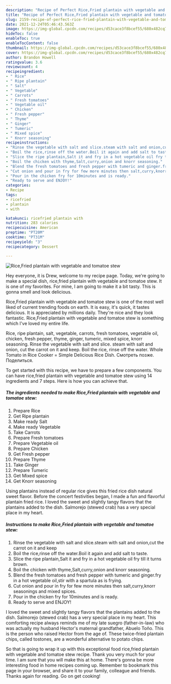 ```yaml
---
description: "Recipe of Perfect Rice,Fried plantain with vegetable and tomatoe stew"
title: "Recipe of Perfect Rice,Fried plantain with vegetable and tomatoe stew"
slug: 2159-recipe-of-perfect-rice-fried-plantain-with-vegetable-and-tomatoe-stew
date: 2021-12-24T05:46:43.563Z
image: https://img-global.cpcdn.com/recipes/d53cace3f8bcef55/680x482cq70/ricefried-plantain-with-vegetable-and-tomatoe-stew-recipe-main-photo.jpg
hideToc: false
enableToc: true
enableTocContent: false
thumbnail: https://img-global.cpcdn.com/recipes/d53cace3f8bcef55/680x482cq70/ricefried-plantain-with-vegetable-and-tomatoe-stew-recipe-main-photo.jpg
cover: https://img-global.cpcdn.com/recipes/d53cace3f8bcef55/680x482cq70/ricefried-plantain-with-vegetable-and-tomatoe-stew-recipe-main-photo.jpg
author: Brandon Howell
ratingvalue: 3.6
reviewcount: 4
recipeingredient:
- " Rice"
- " Ripe plantain"
- " Salt"
- " Vegetable"
- " Carrots"
- " Fresh tomatoes"
- " Vegetable oil"
- " Chicken"
- " Fresh pepper"
- " Thyme"
- " Ginger"
- " Tumeric"
- " Mixed spice"
- " Knorr seasoning"
recipeinstructions:
- "Rinse the vegetable with salt and slice.steam with salt and onion,cut the carrot on it and keep"
- "Boil the rice,rinse off the water.Boil it again and add salt to taste."
- "Slice the ripe plantain,Salt it and fry in a hot vegetable oil fry till it turns brown."
- "Boil the chicken with thyme,Salt,curry,onion and knorr seasoning."
- "Blend the fresh tomatoes and fresh pepper with tumeric and ginger.fry in a hot vegetable oil,stir with a spartula as is frying."
- "Cut onion and pour in fry for few more minutes then salt,curry,knorr seasonings and mixed spices."
- "Pour in the chicken fry for 10minutes and is ready."
- "Ready to serve and ENJOY!"
categories:
- Recipe
tags:
- ricefried
- plantain
- with

katakunci: ricefried plantain with 
nutrition: 283 calories
recipecuisine: American
preptime: "PT20M"
cooktime: "PT31M"
recipeyield: "3"
recipecategory: Dessert

---
```



![Rice,Fried plantain with vegetable and tomatoe stew](https://img-global.cpcdn.com/recipes/d53cace3f8bcef55/680x482cq70/ricefried-plantain-with-vegetable-and-tomatoe-stew-recipe-main-photo.jpg)

Hey everyone, it is Drew, welcome to my recipe page. Today, we're going to make a special dish, rice,fried plantain with vegetable and tomatoe stew. It is one of my favorites. For mine, I am going to make it a bit tasty. This is gonna smell and look delicious.

Rice,Fried plantain with vegetable and tomatoe stew is one of the most well liked of current trending foods on earth. It is easy, it's quick, it tastes delicious. It is appreciated by millions daily. They're nice and they look fantastic. Rice,Fried plantain with vegetable and tomatoe stew is something which I've loved my entire life.

Rice, ripe plantain, salt, vegetable, carrots, fresh tomatoes, vegetable oil, chicken, fresh pepper, thyme, ginger, tumeric, mixed spice, knorr seasoning. Rinse the vegetable with salt and slice. steam with salt and onion, cut the carrot on it and keep. Boil the rice, rinse off the water. Whole Tomato in Rice Cooker = Simple Delicious Rice Dish. Смотреть позже. Поделиться.


To get started with this recipe, we have to prepare a few components. You can have rice,fried plantain with vegetable and tomatoe stew using 14 ingredients and 7 steps. Here is how you can achieve that.

<!--inarticleads1-->

##### The ingredients needed to make Rice,Fried plantain with vegetable and tomatoe stew:

1. Prepare  Rice
1. Get  Ripe plantain
1. Make ready  Salt
1. Make ready  Vegetable
1. Take  Carrots
1. Prepare  Fresh tomatoes
1. Prepare  Vegetable oil
1. Prepare  Chicken
1. Get  Fresh pepper
1. Prepare  Thyme
1. Take  Ginger
1. Prepare  Tumeric
1. Get  Mixed spice
1. Get  Knorr seasoning


Using plantains instead of regular rice gives this fried rice dish natural sweet flavor. Before the concert festivities began, I made a fun and flavorful plantain fried rice. I loved the sweet and slightly tangy flavors that the plantains added to the dish. Salmorejo (stewed crab) has a very special place in my heart. 

<!--inarticleads2-->

##### Instructions to make Rice,Fried plantain with vegetable and tomatoe stew:

1. Rinse the vegetable with salt and slice.steam with salt and onion,cut the carrot on it and keep
1. Boil the rice,rinse off the water.Boil it again and add salt to taste.
1. Slice the ripe plantain,Salt it and fry in a hot vegetable oil fry till it turns brown.
1. Boil the chicken with thyme,Salt,curry,onion and knorr seasoning.
1. Blend the fresh tomatoes and fresh pepper with tumeric and ginger.fry in a hot vegetable oil,stir with a spartula as is frying.
1. Cut onion and pour in fry for few more minutes then salt,curry,knorr seasonings and mixed spices.
1. Pour in the chicken fry for 10minutes and is ready.
1. Ready to serve and ENJOY!

I loved the sweet and slightly tangy flavors that the plantains added to the dish. Salmorejo (stewed crab) has a very special place in my heart. This comforting recipe always reminds me of my late suegro (father-in-law) who was actually my husband Hector&#39;s maternal grandfather, Abuelo Toño. This is the person who raised Hector from the age of. These twice-fried plantain chips, called tostones, are a wonderful alternative to potato chips. 

So that is going to wrap it up with this exceptional food rice,fried plantain with vegetable and tomatoe stew recipe. Thank you very much for your time. I am sure that you will make this at home. There's gonna be more interesting food in home recipes coming up. Remember to bookmark this page in your browser, and share it to your family, colleague and friends. Thanks again for reading. Go on get cooking!
